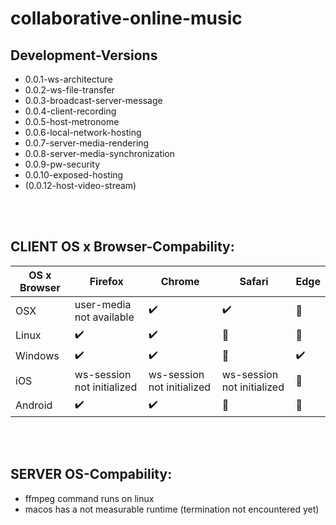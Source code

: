 # collaborative-online-music

## Development-Versions
* 0.0.1-ws-architecture
* 0.0.2-ws-file-transfer
* 0.0.3-broadcast-server-message
* 0.0.4-client-recording
* 0.0.5-host-metronome
* 0.0.6-local-network-hosting
* 0.0.7-server-media-rendering
* 0.0.8-server-media-synchronization
* 0.0.9-pw-security
* 0.0.10-exposed-hosting
* (0.0.12-host-video-stream)

<br><br>

## CLIENT OS x Browser-Compability:
| OS x Browser  | Firefox     | Chrome| Safari    | Edge  |
| ---           | ---         | ---   | ---       | ---   |
| OSX            |  user-media not available | :heavy_check_mark: | :heavy_check_mark: | :radio_button: |
| Linux   | :heavy_check_mark:    | :heavy_check_mark: |  :radio_button: | :radio_button:|
| Windows | :heavy_check_mark: | :heavy_check_mark: | :radio_button: | :heavy_check_mark: | 
| iOS | ws-session not initialized  | ws-session not initialized | ws-session not initialized | :radio_button: |
| Android   | :heavy_check_mark: | :heavy_check_mark: | :radio_button: | :radio_button: |

<br><br>

## SERVER OS-Compability:
* ffmpeg command runs on linux
* macos has a not measurable runtime (termination not encountered yet)
